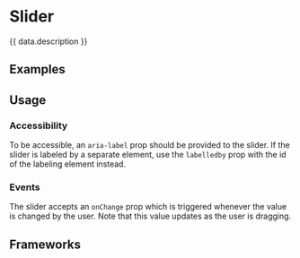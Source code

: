 <script setup>
  import React from './react.md';
  import Vue from './vue.md';
  import data from './data.json';
  import iOS from './ios.md';
  import Android from './android.md';
  import { mapFrameworkStatuses } from '../utils.js';
</script>

# Slider

{{ data.description }}

<components-status v-bind="mapFrameworkStatuses(data.frameworks)" />

## Examples
<ThemeSwitcher />
<slider-example />

## Usage

<component-design-guidelines name="Warp - Components / Slider" link="https://www.figma.com/file/nkiRpuVu6XRfvY96BA80H8/Components-overview?type=design&node-id=377-23902&mode=design" />

### Accessibility

To be accessible, an `aria-label` prop should be provided to the slider. If the slider is labeled by a separate element, use the `labelledby` prop with the id of the labeling element instead.

### Events

The slider accepts an `onChange` prop which is triggered whenever the value is changed by the user. Note that this value updates as the user is dragging.

<component-questions />

## Frameworks

<tabs-content>
  <template #react>
   <react />
  </template>
  <template #vue>
    <vue />
  </template>
      <template #iOS>
    <iOS />
  </template>
  <template #android>
    <android />
  </template>
</tabs-content>
